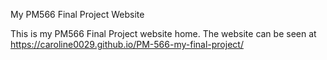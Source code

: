 My PM566 Final Project Website


This is my PM566 Final Project website home. The website can be seen at https://caroline0029.github.io/PM-566-my-final-project/